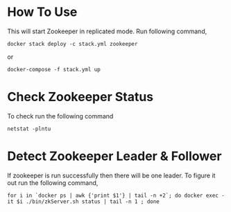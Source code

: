 # How To Use

This will start Zookeeper in replicated mode. Run following command,

```
docker stack deploy -c stack.yml zookeeper
```
or

```
docker-compose -f stack.yml up
```

# Check Zookeeper Status

To check run the following command

```
netstat -plntu
```

# Detect Zookeeper Leader & Follower

If zookeeper is run successfully then there will be one leader. To figure it out run the following command,

```
for i in `docker ps | awk {'print $1'} | tail -n +2`; do docker exec -it $i ./bin/zkServer.sh status | tail -n 1 ; done
```

